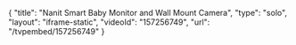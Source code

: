 {
    "title": "Nanit Smart Baby Monitor and Wall Mount Camera",
    "type": "solo",
    "layout": "iframe-static",
    "videoId": "157256749",
    "url": "\/tvpembed\/157256749"
}